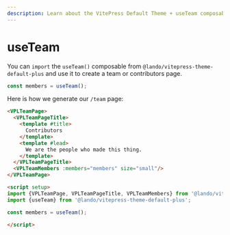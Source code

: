 ```yaml
---
description: Learn about the VitePress Default Theme + useTeam composable.
---
```


# useTeam

You can `import` the `useTeam()` composable from `@lando/vitepress-theme-default-plus` and use it to create a team or contributors page.

```js
const members = useTeam();
```

Here is how we generate our `/team` page:

```html
<VPLTeamPage>
  <VPLTeamPageTitle>
    <template #title>
      Contributors
    </template>
    <template #lead>
      We are the people who made this thing.
    </template>
  </VPLTeamPageTitle>
  <VPLTeamMembers :members="members" size="small"/>
</VPLTeamPage>

<script setup>
import {VPLTeamPage, VPLTeamPageTitle, VPLTeamMembers} from '@lando/vitepress-theme-default-plus'
import {useTeam} from '@lando/vitepress-theme-default-plus';

const members = useTeam();

</script>
```
